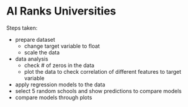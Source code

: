# AI Ranks Universities

Steps taken:
* prepare dataset
    * change target variable to float
    * scale the data
* data analysis
    * check # of zeros in the data
    * plot the data to check correlation of different features to target variable
* apply regression models to the data
* select 5 random schools and show predictions to compare models
* compare models through plots